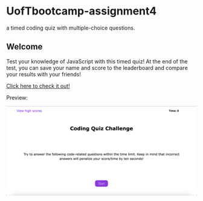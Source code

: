 # UofTbootcamp-assignment4
a timed coding quiz with multiple-choice questions.

## Welcome
Test your knowledge of JavaScript with this timed quiz! At the end of the test, you can save your name and score to the leaderboard and compare your results with your friends!

[Click here to check it out!]()

Preview:

![Screenshot Preview](./assets/images/preview.png)